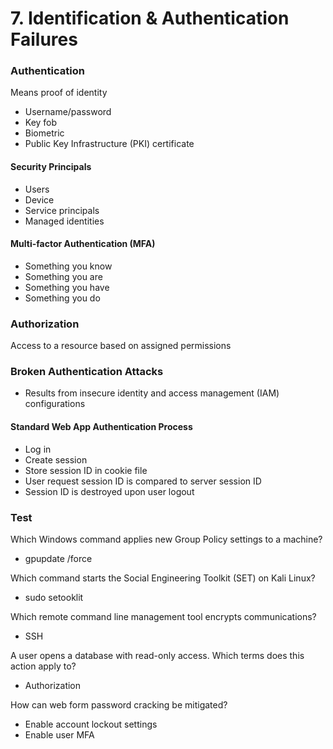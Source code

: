 # 7. Identification & Authentication Failures

### Authentication

Means proof of identity

* Username/password
* Key fob
* Biometric
* Public Key Infrastructure (PKI) certificate

#### Security Principals

* Users
* Device
* Service principals
* Managed identities

#### Multi-factor Authentication (MFA)

* Something you know
* Something you are
* Something you have
* Something you do

### Authorization

Access to a resource based on assigned permissions

### Broken Authentication Attacks

* Results from insecure identity and access management (IAM) configurations&#x20;

#### Standard Web App Authentication Process

* Log in
* Create session
* Store session ID in cookie file
* User request session ID is compared to server session ID
* Session ID is destroyed upon user logout

### Test

Which Windows command applies new Group Policy settings to a machine?

* gpupdate /force

Which command starts the Social Engineering Toolkit (SET) on Kali Linux?

* sudo setooklit

Which remote command line management tool encrypts communications?

* SSH

A user opens a database with read-only access. Which terms does this action apply to?

* Authorization

How can web form password cracking be mitigated?

* Enable account lockout settings
* Enable user MFA





